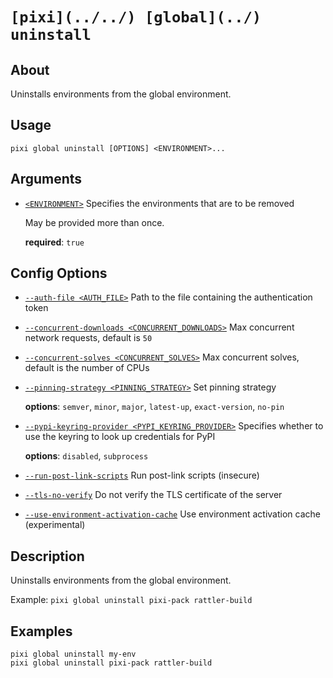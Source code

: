 # `[pixi](../../) [global](../) uninstall`

## About

Uninstalls environments from the global environment.

## Usage

```text
pixi global uninstall [OPTIONS] <ENVIRONMENT>...

```

## Arguments

- [`<ENVIRONMENT>`](#arg-%3CENVIRONMENT%3E) Specifies the environments that are to be removed

  May be provided more than once.

  **required**: `true`

## Config Options

- [`--auth-file <AUTH_FILE>`](#arg---auth-file) Path to the file containing the authentication token

- [`--concurrent-downloads <CONCURRENT_DOWNLOADS>`](#arg---concurrent-downloads) Max concurrent network requests, default is `50`

- [`--concurrent-solves <CONCURRENT_SOLVES>`](#arg---concurrent-solves) Max concurrent solves, default is the number of CPUs

- [`--pinning-strategy <PINNING_STRATEGY>`](#arg---pinning-strategy) Set pinning strategy

  **options**: `semver`, `minor`, `major`, `latest-up`, `exact-version`, `no-pin`

- [`--pypi-keyring-provider <PYPI_KEYRING_PROVIDER>`](#arg---pypi-keyring-provider) Specifies whether to use the keyring to look up credentials for PyPI

  **options**: `disabled`, `subprocess`

- [`--run-post-link-scripts`](#arg---run-post-link-scripts) Run post-link scripts (insecure)

- [`--tls-no-verify`](#arg---tls-no-verify) Do not verify the TLS certificate of the server

- [`--use-environment-activation-cache`](#arg---use-environment-activation-cache) Use environment activation cache (experimental)

## Description

Uninstalls environments from the global environment.

Example: `pixi global uninstall pixi-pack rattler-build`

## Examples

```shell
pixi global uninstall my-env
pixi global uninstall pixi-pack rattler-build

```
